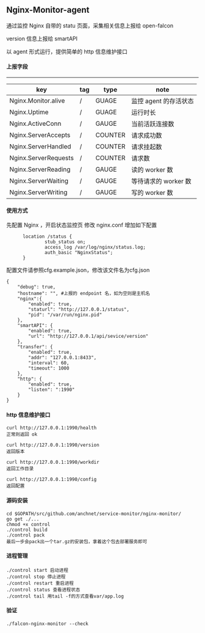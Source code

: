 ## Nginx-Monitor-agent

通过监控 Nginx 自带的 statu 页面，采集相关信息上报给 open-falcon

version 信息上报给 smartAPI

以 agent 形式运行，提供简单的 http 信息维护接口

#### 上报字段
--------------------------------
| key |  tag | type | note |
|-----|------|------|------|
|Nginx.Monitor.alive|/|GUAGE|监控 agent 的存活状态|
|Nginx.Uptime|/|GUAGE|运行时长|
|Nginx.ActiveConn|/|GAUGE|当前活跃连接数|
|Nginx.ServerAccepts|/|COUNTER|请求成功数|
|Nginx.ServerHandled|/|COUNTER|请求挂起数|
|Nginx.ServerRequests|/|COUNTER|请求数 |
|Nginx.ServerReading|/|GAUGE|读的 worker 数|
|Nginx.ServerWaiting|/|GAUGE|等待请求的 worker 数|
|Nginx.ServerWriting|/|GAUGE|写的 worker 数|


#### 使用方式
先配置 Nginx ，开启状态监控页
修改 nginx.conf 增加如下配置
```
      location /status {
              stub_status on;
              access_log /var/log/nginx/status.log;
              auth_basic "NginxStatus";
      }
```


配置文件请参照cfg.example.json，修改该文件名为cfg.json

```
{
	"debug": true,
	"hostname": "", #上报的 endpoint 名，如为空则是主机名
	"nginx":{
		"enabled": true,
		"staturl": "http://127.0.0.1/status",
		"pid": "/var/run/nginx.pid"
 	}, 
	"smartAPI": {
		"enabled": true,
		"url": "http://127.0.0.1/api/sevice/version"
	},
    "transfer": {
        "enabled": true,
        "addr": "127.0.0.1:8433",
        "interval": 60,
        "timeout": 1000
    },
    "http": {
        "enabled": true,
        "listen": ":1990"
    }
}

```

#### http 信息维护接口

```
curl http://127.0.0.1:1990/health
正常则返回 ok

curl http://127.0.0.1:1990/version
返回版本

curl http://127.0.0.1:1990/workdir
返回工作目录
 
curl http://127.0.0.1:1990/config
返回配置
```

#### 源码安装

```
cd $GOPATH/src/github.com/anchnet/service-monitor/nginx-monitor/
go get ./...
chmod +x control
./control build
./control pack
最后一步会pack出一个tar.gz的安装包，拿着这个包去部署服务即可

```

#### 进程管理

```
./control start 启动进程
./control stop 停止进程
./control restart 重启进程
./control status 查看进程状态
./control tail 用tail -f的方式查看var/app.log
```

#### 验证

```
./falcon-nginx-monitor --check
```
